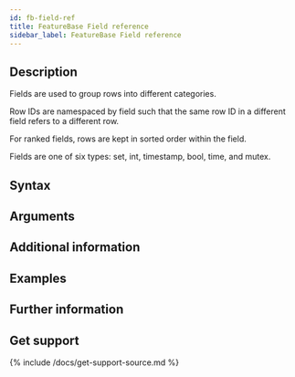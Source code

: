 ```yaml
---
id: fb-field-ref
title: FeatureBase Field reference
sidebar_label: FeatureBase Field reference
---
```



## Description

Fields are used to group rows into different categories.

Row IDs are namespaced by field such that the same row ID in a different field refers to a different row.

For ranked fields, rows are kept in sorted order within the field.

Fields are one of six types: set, int, timestamp, bool, time, and mutex.

<!-- TODO: glossary entries for each field type. section on another page detailing pros and cons of each field type and why you'd choose one over another for a particular data example. UI ingest wizard should automatically suggest an ordered list of 1-3 field types, each one having a tooltip explaining those pros and cons, and linking to that section -->

## Syntax


## Arguments


## Additional information


## Examples


## Further information


## Get support

{% include /docs/get-support-source.md %}
